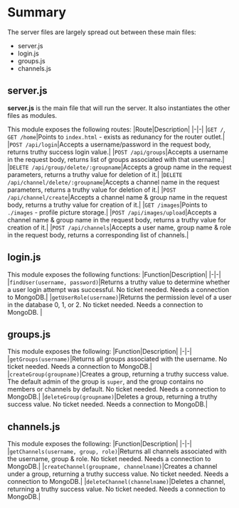 # Summary
The server files are largely spread out between these main files:
* server.js
* login.js
* groups.js
* channels.js

## server.js
**server.js** is the main file that will run the server. It also instantiates the other files as modules. 

This module exposes the following routes:
|Route|Description|
|-|-|
|`GET /`, `GET /home`|Points to `index.html` - exists as redunancy for the router outlet.|
|`POST /api/login`|Accepts a username/password in the request body, returns truthy success login value.|
|`POST /api/groups`|Accepts a username in the request body, returns list of groups associated with that username.|
|`DELETE /api/group/delete/:groupname`|Accepts a group name in the request parameters, returns a truthy value for deletion of it.|
|`DELETE /api/channel/delete/:groupname`|Accepts a channel name in the request parameters, returns a truthy value for deletion of it.|
|`POST /api/channel/create`|Accepts a channel name & group name in the request body, returns a truthy value for creation of it.|
|`GET /images`|Points to `./images` - profile picture storage.|
|`POST /api/images/upload`|Accepts a channel name & group name in the request body, returns a truthy value for creation of it.|
|`POST /api/channels`|Accepts a user name, group name & role in the request body, returns a corresponding list of channels.|

## login.js
This module exposes the following functions:
|Function|Description|
|-|-|
|`findUser(username, password)`|Returns a truthy value to determine whether a user login attempt was successful. No ticket needed. Needs a connection to MongoDB.|
|`getUserRole(username)`|Returns the permission level of a user in the database 0, 1, or 2. No ticket needed. Needs a connection to MongoDB. |

## groups.js
This module exposes the following:
|Function|Description|
|-|-|
|`getGroups(username)`|Returns all groups associated with the username. No ticket needed. Needs a connection to MongoDB.|
|`createGroup(groupname)`|Creates a group, returning a truthy success value. The default admin of the group is `super`, and the group contains no members or channels by default. No ticket needed. Needs a connection to MongoDB.|
|`deleteGroup(groupname)`|Deletes a group, returning a truthy success value. No ticket needed. Needs a connection to MongoDB.|

## channels.js
This module exposes the following:
|Function|Description|
|-|-|
|`getChannels(username, group, role)`|Returns all channels associated with the username, group & role. No ticket needed. Needs a connection to MongoDB.|
|`createChannel(groupname, channelname)`|Creates a channel under a group, returning a truthy success value. No ticket needed. Needs a connection to MongoDB.|
|`deleteChannel(channelname)`|Deletes a channel, returning a truthy success value. No ticket needed. Needs a connection to MongoDB.|
